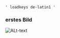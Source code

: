 


	' loadkeys de-latin1 '
### erstes Bild
![ALt-text](/home/ibrahim/Dokumentation/Archlinux/Bilder/2022-09-07_09-01.png)

